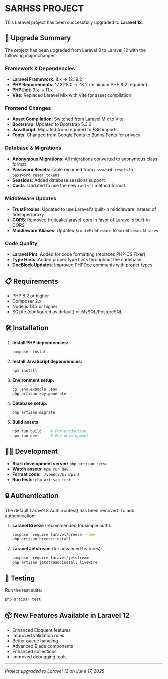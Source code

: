 # SARHSS PROJECT

This Laravel project has been successfully upgraded to **Laravel 12**.

## 🚀 Upgrade Summary

The project has been upgraded from Laravel 8 to Laravel 12 with the following major changes:

### Framework & Dependencies
- **Laravel Framework**: 8.x → 12.19.2
- **PHP Requirements**: ^7.3|^8.0 → ^8.2 (minimum PHP 8.2 required)
- **PHPUnit**: 9.x → 11.x
- **Vite**: Replaced Laravel Mix with Vite for asset compilation

### Frontend Changes
- **Asset Compilation**: Switched from Laravel Mix to Vite
- **Bootstrap**: Updated to Bootstrap 5.3.0
- **JavaScript**: Migrated from require() to ES6 imports
- **Fonts**: Changed from Google Fonts to Bunny Fonts for privacy

### Database & Migrations
- **Anonymous Migrations**: All migrations converted to anonymous class format
- **Password Resets**: Table renamed from `password_resets` to `password_reset_tokens`
- **Sessions**: Added database sessions support
- **Casts**: Updated to use the new `casts()` method format

### Middleware Updates
- **TrustProxies**: Updated to use Laravel's built-in middleware instead of fideloper/proxy
- **CORS**: Removed fruitcake/laravel-cors in favor of Laravel's built-in CORS
- **Middleware Aliases**: Updated `$routeMiddleware` to `$middlewareAliases`

### Code Quality
- **Laravel Pint**: Added for code formatting (replaces PHP CS Fixer)
- **Type Hints**: Added proper type hints throughout the codebase
- **DocBlock Updates**: Improved PHPDoc comments with proper types

## 📋 Requirements

- PHP 8.2 or higher
- Composer 2.x
- Node.js 18.x or higher
- SQLite (configured as default) or MySQL/PostgreSQL

## 🛠 Installation

1. **Install PHP dependencies:**
   ```bash
   composer install
   ```

2. **Install JavaScript dependencies:**
   ```bash
   npm install
   ```

3. **Environment setup:**
   ```bash
   cp .env.example .env
   php artisan key:generate
   ```

4. **Database setup:**
   ```bash
   php artisan migrate
   ```

5. **Build assets:**
   ```bash
   npm run build    # For production
   npm run dev      # For development
   ```

## 🏃‍♂️ Development

- **Start development server:** `php artisan serve`
- **Watch assets:** `npm run dev`
- **Format code:** `./vendor/bin/pint`
- **Run tests:** `php artisan test`

## 🔒 Authentication

The default Laravel 8 Auth::routes() has been removed. To add authentication:

1. **Laravel Breeze** (recommended for simple auth):
   ```bash
   composer require laravel/breeze --dev
   php artisan breeze:install
   ```

2. **Laravel Jetstream** (for advanced features):
   ```bash
   composer require laravel/jetstream
   php artisan jetstream:install livewire
   ```

## 🧪 Testing

Run the test suite:
```bash
php artisan test
```

## 📦 New Features Available in Laravel 12

- Enhanced Eloquent features
- Improved validation rules
- Better queue handling
- Advanced Blade components
- Enhanced collections
- Improved debugging tools

---

*Project upgraded to Laravel 12 on June 17, 2025*